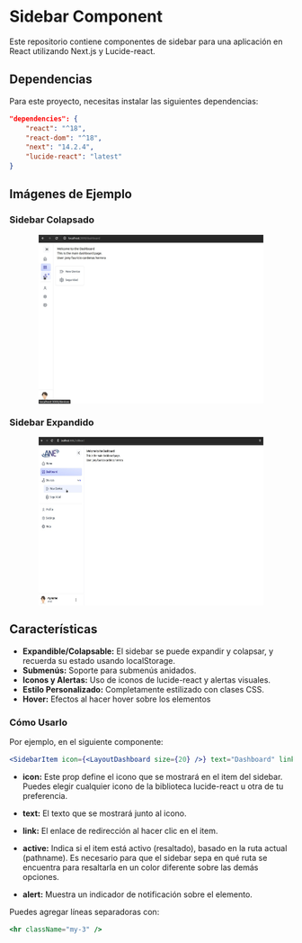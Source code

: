 # Sidebar Component

Este repositorio contiene componentes de sidebar para una aplicación en React utilizando Next.js y Lucide-react.

## Dependencias

Para este proyecto, necesitas instalar las siguientes dependencias:

```json
"dependencies": {
    "react": "^18",
    "react-dom": "^18",
    "next": "14.2.4",
    "lucide-react": "latest"
}
```

## Imágenes de Ejemplo

### Sidebar Colapsado
<img src="https://github.com/JCardenas05/React_Components/blob/main/SideBar/previews/collapsed.jpeg?raw=true" style="width: 400px; height: 300px; display: block; margin: 0 auto; text-align: center;">

### Sidebar Expandido
<img src="https://github.com/JCardenas05/React_Components/blob/main/SideBar/previews/expanded.jpeg?raw=true" style="width: 400px; height: 300px; display: block; margin: 0 auto; text-align: center;">

## Características
- **Expandible/Colapsable:** El sidebar se puede expandir y colapsar, y recuerda su estado usando localStorage.
- **Submenús:** Soporte para submenús anidados.
- **Iconos y Alertas:** Uso de iconos de lucide-react y alertas visuales.
- **Estilo Personalizado:** Completamente estilizado con clases CSS.
- **Hover:** Efectos al hacer hover sobre los elementos

### Cómo Usarlo
Por ejemplo, en el siguiente componente:

```jsx
<SidebarItem icon={<LayoutDashboard size={20} />} text="Dashboard" link="/dashboard" active={pathname === "/dashboard"} alert/>
```

* **icon:** Este prop define el icono que se mostrará en el item del sidebar. Puedes elegir cualquier icono de la biblioteca lucide-react u otra de tu preferencia.
* **text:** El texto que se mostrará junto al icono.
* **link:** El enlace de redirección al hacer clic en el item.
* **active:** Indica si el item está activo (resaltado), basado en la ruta actual (pathname). Es necesario para que el sidebar sepa en qué ruta se encuentra para resaltarla en un color diferente sobre las demás opciones.

* **alert:**  Muestra un indicador de notificación sobre el elemento.

Puedes agregar líneas separadoras con:

```jsx
<hr className="my-3" />
